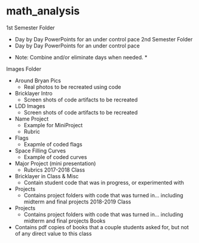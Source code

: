 # math_analysis

1st Semester Folder
  - Day by Day PowerPoints for an under control pace
2nd Semester Folder
  - Day by Day PowerPoints for an under control pace

* Note: Combine and/or eliminate days when needed. *

Images Folder
  - Around Bryan Pics
    - Real photos to be recreated using code
  - Bricklayer Intro
    - Screen shots of code artifacts to be recreated
  - LDD Images
    - Screen shots of code artifacts to be recreated
  - Name Project
    - Example for MiniProject
    - Rubric
  - Flags
    - Exapmle of coded flags
  - Space Filling Curves
    - Example of coded curves
  - Major Project (mini presentation)
    - Rubrics
2017-2018 Class
  - Bricklayer in Class & Misc
    - Contain student code that was in progress, or experimented with
  - Projects
    - Contains project folders with code that was turned in... including midterm and final projects
2018-2019 Class
 - Projects
    - Contains project folders with code that was turned in... including midterm and final projects
Books 
  - Contains pdf copies of books that a couple students asked for, but not of any direct value to this class
